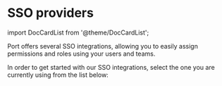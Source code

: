 # SSO providers

import DocCardList from '@theme/DocCardList';

Port offers several SSO integrations, allowing you to easily assign permissions and roles using your users and teams.

In order to get started with our SSO integrations, select the one you are currently using from the list below:

<DocCardList/>
